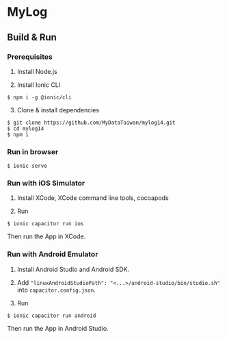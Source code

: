 # MyLog

## Build & Run

### Prerequisites

1. Install Node.js

2. Install Ionic CLI

```
$ npm i -g @ionic/cli
```

3. Clone & install dependencies

```
$ git clone https://github.com/MyDataTaiwan/mylog14.git
$ cd mylog14
$ npm i
```

### Run in browser

```
$ ionic serve
```

### Run with iOS Simulator

1. Install XCode, XCode command line tools, cocoapods

2. Run

```
$ ionic capacitor run ios
```

Then run the App in XCode.

### Run with Android Emulator

1. Install Android Studio and Android SDK.

1. Add `"linuxAndroidStudioPath": "<...>/android-studio/bin/studio.sh"` into `capacitor.config.json`.

1. Run

```
$ ionic capacitor run android
```

Then run the App in Android Studio.
